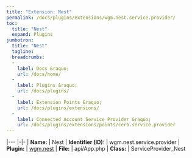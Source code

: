 ```yaml
---
title: "Extension: Nest"
permalink: /docs/plugins/extensions/wgm.nest.service.provider/
toc:
  title: "Nest"
  expand: Plugins
jumbotron:
  title: "Nest"
  tagline: 
  breadcrumbs:
  -
    label: Docs &raquo;
    url: /docs/home/
  -
    label: Plugins &raquo;
    url: /docs/plugins/
  -
    label: Extension Points &raquo;
    url: /docs/plugins/extensions/
  -
    label: Connected Account Service Provider &raquo;
    url: /docs/plugins/extensions/points/cerb.service.provider
---
```


|---
|-|-
| **Name:** | Nest
| **Identifier (ID):** | wgm.nest.service.provider
| **Plugin:** | [wgm.nest](/docs/plugins/wgm.nest/)
| **File:** | api/App.php
| **Class:** | ServiceProvider_Nest


